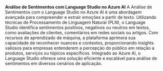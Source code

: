 **Análise de Sentimentos com Language Studio no Azure AI**
A Análise de Sentimentos com o Language Studio no Azure AI é uma abordagem avançada para compreender e extrair emoções a partir de texto. Utilizando técnicas de Processamento de Linguagem Natural (PLN), o Language Studio identifica sentimentos positivos, negativos ou neutros em textos, como avaliações de clientes, comentários em redes sociais ou artigos. Com recursos de aprendizado de máquina, a plataforma aprimora sua capacidade de reconhecer nuances e contextos, proporcionando insights valiosos para empresas entenderem a percepção do público em relação a produtos, serviços ou tópicos específicos. Integrado ao Azure AI, o Language Studio oferece uma solução eficiente e escalável para análise de sentimentos em diversos cenários de aplicação.

